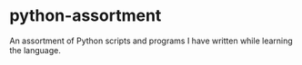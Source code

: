 # python-assortment
An assortment of Python scripts and programs I have written while learning the language.
